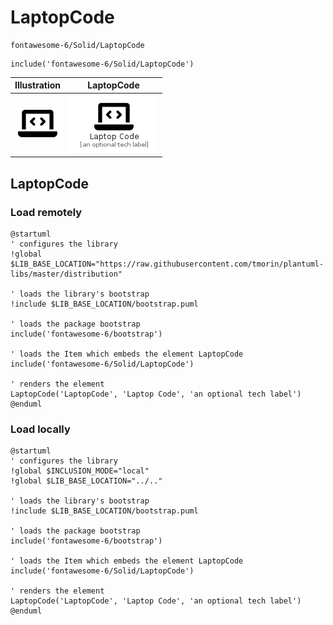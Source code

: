# LaptopCode


```text
fontawesome-6/Solid/LaptopCode
```

```text
include('fontawesome-6/Solid/LaptopCode')
```



| Illustration | LaptopCode |
| :---: | :---: |
| ![illustration for Illustration](../../fontawesome-6/Solid/LaptopCode.png) | ![illustration for LaptopCode](../../fontawesome-6/Solid/LaptopCode.Local.png) |




## LaptopCode

### Load remotely
```plantuml
@startuml
' configures the library
!global $LIB_BASE_LOCATION="https://raw.githubusercontent.com/tmorin/plantuml-libs/master/distribution"

' loads the library's bootstrap
!include $LIB_BASE_LOCATION/bootstrap.puml

' loads the package bootstrap
include('fontawesome-6/bootstrap')

' loads the Item which embeds the element LaptopCode
include('fontawesome-6/Solid/LaptopCode')

' renders the element
LaptopCode('LaptopCode', 'Laptop Code', 'an optional tech label')
@enduml
```

### Load locally
```plantuml
@startuml
' configures the library
!global $INCLUSION_MODE="local"
!global $LIB_BASE_LOCATION="../.."

' loads the library's bootstrap
!include $LIB_BASE_LOCATION/bootstrap.puml

' loads the package bootstrap
include('fontawesome-6/bootstrap')

' loads the Item which embeds the element LaptopCode
include('fontawesome-6/Solid/LaptopCode')

' renders the element
LaptopCode('LaptopCode', 'Laptop Code', 'an optional tech label')
@enduml
```

